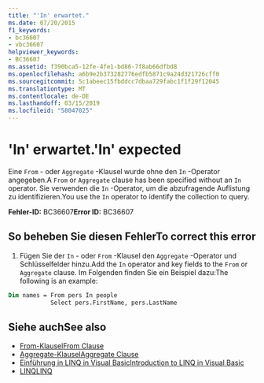 ```yaml
---
title: "'In' erwartet."
ms.date: 07/20/2015
f1_keywords:
- bc36607
- vbc36607
helpviewer_keywords:
- BC36607
ms.assetid: f390bca5-12fe-4fe1-bd86-7f8ab66dfbd8
ms.openlocfilehash: a6b9e2b373282776edfb5871c9a24d321726cff0
ms.sourcegitcommit: 5c1abeec15fbddcc7dbaa729fabc1f1f29f12045
ms.translationtype: MT
ms.contentlocale: de-DE
ms.lasthandoff: 03/15/2019
ms.locfileid: "58047025"
---
```

# <a name="in-expected"></a><span data-ttu-id="51de5-102">'In' erwartet.</span><span class="sxs-lookup"><span data-stu-id="51de5-102">'In' expected</span></span>
<span data-ttu-id="51de5-103">Eine `From` - oder `Aggregate` -Klausel wurde ohne den `In` -Operator angegeben.</span><span class="sxs-lookup"><span data-stu-id="51de5-103">A `From` or `Aggregate` clause has been specified without an `In` operator.</span></span> <span data-ttu-id="51de5-104">Sie verwenden die `In` -Operator, um die abzufragende Auflistung zu identifizieren.</span><span class="sxs-lookup"><span data-stu-id="51de5-104">You use the `In` operator to identify the collection to query.</span></span>  
  
 <span data-ttu-id="51de5-105">**Fehler-ID:** BC36607</span><span class="sxs-lookup"><span data-stu-id="51de5-105">**Error ID:** BC36607</span></span>  
  
## <a name="to-correct-this-error"></a><span data-ttu-id="51de5-106">So beheben Sie diesen Fehler</span><span class="sxs-lookup"><span data-stu-id="51de5-106">To correct this error</span></span>  

1.  <span data-ttu-id="51de5-107">Fügen Sie der `In` - oder `From` -Klausel den `Aggregate` -Operator und Schlüsselfelder hinzu.</span><span class="sxs-lookup"><span data-stu-id="51de5-107">Add the `In` operator and key fields to the `From` or `Aggregate` clause.</span></span> <span data-ttu-id="51de5-108">Im Folgenden finden Sie ein Beispiel dazu:</span><span class="sxs-lookup"><span data-stu-id="51de5-108">The following is an example:</span></span>  

```vb  
Dim names = From pers In people   
            Select pers.FirstName, pers.LastName  
```  
  
## <a name="see-also"></a><span data-ttu-id="51de5-109">Siehe auch</span><span class="sxs-lookup"><span data-stu-id="51de5-109">See also</span></span>

- [<span data-ttu-id="51de5-110">From-Klausel</span><span class="sxs-lookup"><span data-stu-id="51de5-110">From Clause</span></span>](../../visual-basic/language-reference/queries/from-clause.md)
- [<span data-ttu-id="51de5-111">Aggregate-Klausel</span><span class="sxs-lookup"><span data-stu-id="51de5-111">Aggregate Clause</span></span>](../../visual-basic/language-reference/queries/aggregate-clause.md)
- [<span data-ttu-id="51de5-112">Einführung in LINQ in Visual Basic</span><span class="sxs-lookup"><span data-stu-id="51de5-112">Introduction to LINQ in Visual Basic</span></span>](../../visual-basic/programming-guide/language-features/linq/introduction-to-linq.md)
- [<span data-ttu-id="51de5-113">LINQ</span><span class="sxs-lookup"><span data-stu-id="51de5-113">LINQ</span></span>](../../visual-basic/programming-guide/language-features/linq/index.md)
